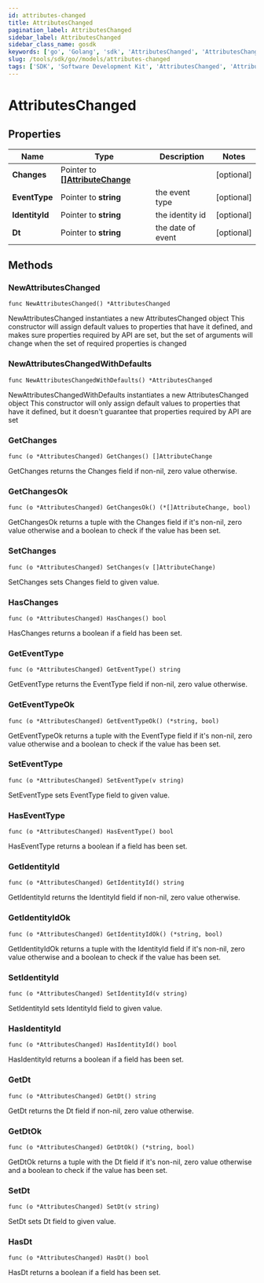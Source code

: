 ```yaml
---
id: attributes-changed
title: AttributesChanged
pagination_label: AttributesChanged
sidebar_label: AttributesChanged
sidebar_class_name: gosdk
keywords: ['go', 'Golang', 'sdk', 'AttributesChanged', 'AttributesChanged'] 
slug: /tools/sdk/go//models/attributes-changed
tags: ['SDK', 'Software Development Kit', 'AttributesChanged', 'AttributesChanged']
---
```


# AttributesChanged

## Properties

Name | Type | Description | Notes
------------ | ------------- | ------------- | -------------
**Changes** | Pointer to [**[]AttributeChange**](attribute-change) |  | [optional] 
**EventType** | Pointer to **string** | the event type | [optional] 
**IdentityId** | Pointer to **string** | the identity id | [optional] 
**Dt** | Pointer to **string** | the date of event | [optional] 

## Methods

### NewAttributesChanged

`func NewAttributesChanged() *AttributesChanged`

NewAttributesChanged instantiates a new AttributesChanged object
This constructor will assign default values to properties that have it defined,
and makes sure properties required by API are set, but the set of arguments
will change when the set of required properties is changed

### NewAttributesChangedWithDefaults

`func NewAttributesChangedWithDefaults() *AttributesChanged`

NewAttributesChangedWithDefaults instantiates a new AttributesChanged object
This constructor will only assign default values to properties that have it defined,
but it doesn't guarantee that properties required by API are set

### GetChanges

`func (o *AttributesChanged) GetChanges() []AttributeChange`

GetChanges returns the Changes field if non-nil, zero value otherwise.

### GetChangesOk

`func (o *AttributesChanged) GetChangesOk() (*[]AttributeChange, bool)`

GetChangesOk returns a tuple with the Changes field if it's non-nil, zero value otherwise
and a boolean to check if the value has been set.

### SetChanges

`func (o *AttributesChanged) SetChanges(v []AttributeChange)`

SetChanges sets Changes field to given value.

### HasChanges

`func (o *AttributesChanged) HasChanges() bool`

HasChanges returns a boolean if a field has been set.

### GetEventType

`func (o *AttributesChanged) GetEventType() string`

GetEventType returns the EventType field if non-nil, zero value otherwise.

### GetEventTypeOk

`func (o *AttributesChanged) GetEventTypeOk() (*string, bool)`

GetEventTypeOk returns a tuple with the EventType field if it's non-nil, zero value otherwise
and a boolean to check if the value has been set.

### SetEventType

`func (o *AttributesChanged) SetEventType(v string)`

SetEventType sets EventType field to given value.

### HasEventType

`func (o *AttributesChanged) HasEventType() bool`

HasEventType returns a boolean if a field has been set.

### GetIdentityId

`func (o *AttributesChanged) GetIdentityId() string`

GetIdentityId returns the IdentityId field if non-nil, zero value otherwise.

### GetIdentityIdOk

`func (o *AttributesChanged) GetIdentityIdOk() (*string, bool)`

GetIdentityIdOk returns a tuple with the IdentityId field if it's non-nil, zero value otherwise
and a boolean to check if the value has been set.

### SetIdentityId

`func (o *AttributesChanged) SetIdentityId(v string)`

SetIdentityId sets IdentityId field to given value.

### HasIdentityId

`func (o *AttributesChanged) HasIdentityId() bool`

HasIdentityId returns a boolean if a field has been set.

### GetDt

`func (o *AttributesChanged) GetDt() string`

GetDt returns the Dt field if non-nil, zero value otherwise.

### GetDtOk

`func (o *AttributesChanged) GetDtOk() (*string, bool)`

GetDtOk returns a tuple with the Dt field if it's non-nil, zero value otherwise
and a boolean to check if the value has been set.

### SetDt

`func (o *AttributesChanged) SetDt(v string)`

SetDt sets Dt field to given value.

### HasDt

`func (o *AttributesChanged) HasDt() bool`

HasDt returns a boolean if a field has been set.


